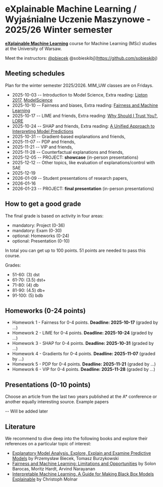 # eXplainable Machine Learning / Wyjaśnialne Uczenie Maszynowe - 2025/26 Winter semester

[**eXplainable Machine Learning**](https://usosweb.uw.edu.pl/kontroler.php?_action=katalog2/przedmioty/pokazPrzedmiot&kod=1000-319bEML) course for Machine Learning (MSc) studies at the University of Warsaw. 

Meet the instructors: [@pbiecek](https://github.com/pbiecek) @sobieskibj](https://github.com/sobieskibj)

## Meeting schedules

Plan for the winter semester 2025/2026. MIM_UW classes are on Fridays. 

* 2025-10-03 -- Introduction to Model Science, Extra reading: [Lipton 2017](https://arxiv.org/abs/1606.03490), [ModelScience](https://arxiv.org/abs/2508.20040v1)
* 2025-10-10 -- Fairness and biases, Extra reading: [Fairness and Machine Learning](https://fairmlbook.org/) 
* 2025-10-17 -- LIME and friends, Extra reading: [Why Should I Trust You?](https://arxiv.org/abs/1602.04938), [LORE](https://arxiv.org/abs/1805.10820)
* 2025-10-24 -- SHAP and friends, Extra reading: [A Unified Approach to Interpreting Model Predictions](https://arxiv.org/abs/1705.07874)
* 2025-10-31 -- Gradient-based explanations and friends,
* 2025-11-07 -- PDP and friends,
* 2025-11-21 -- VIP and friends,
* 2025-11-28 -- Counterfactual explanations and friends,
* 2025-12-05 -- PROJECT: **showcase** (in-person presentations)
* 2025-12-12 -- Other topics, like evaluation of explanations/control with SAE
* 2025-12-19
* 2026-01-09 -- Student presentations	of research papers,
* 2026-01-16
* 2026-01-23 -- PROJECT: **final presentation** (in-person presentations)

## How to get a good grade

The final grade is based on activity in four areas:

* mandatory: Project (0-36)
* mandatory: Exam (0-30)
* optional: Homeworks (0-24)
* optional: Presentation (0-10)

In total you can get up to 100 points. 51 points are needed to pass this course.

Grades:

* 51-60: (3) dst
* 61-70: (3.5) dst+
* 71-80: (4) db
* 81-90: (4.5) db+
* 91-100: (5) bdb

## Homeworks (0-24 points)

- Homework 1 - Fairness for 0-4 points. **Deadline: 2025-10-17** (graded by ...)
- Homework 2 - LIME for 0-4 points. **Deadline: 2025-10-24**  (graded by ...)
- Homework 3 - SHAP for 0-4 points. **Deadline: 2025-10-31** (graded by ...)
- Homework 4 - Gradients for 0-4 points. **Deadline: 2025-11-07** (graded by ...)
- Homework 5 - PDP  for 0-4 points. **Deadline: 2025-11-21** (graded by ...)
- Homework 6 - VIP  for 0-4 points. **Deadline: 2025-11-28** (graded by ...)


## Presentations (0-10 points)

Choose an article from the last two years published at the A* conference or another equally interesting source. Example papers

-- Will be added later

## Literature

We recommend to dive deep into the following books and explore their references on a particular topic of interest:

* [Explanatory Model Analysis. Explore, Explain and Examine Predictive Models](https://pbiecek.github.io/ema/) by Przemysław Biecek, Tomasz Burzykowski
* [Fairness and Machine Learning: Limitations and Opportunities](https://fairmlbook.org/) by Solon Barocas, Moritz Hardt, Arvind Narayanan
* [Interpretable Machine Learning. A Guide for Making Black Box Models Explainable](https://christophm.github.io/interpretable-ml-book/) by Christoph Molnar


